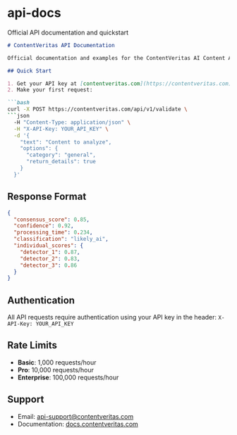 # api-docs
Official API documentation and quickstart 
```markdown
# ContentVeritas API Documentation

Official documentation and examples for the ContentVeritas AI Content Authentication API.

## Quick Start

1. Get your API key at [contentveritas.com](https://contentveritas.com)
2. Make your first request:

```bash
curl -X POST https://contentveritas.com/api/v1/validate \
```json
  -H "Content-Type: application/json" \
  -H "X-API-Key: YOUR_API_KEY" \
  -d '{
    "text": "Content to analyze",
    "options": {
      "category": "general",
      "return_details": true
    }
  }'
```

## Response Format

```json
{
  "consensus_score": 0.85,
  "confidence": 0.92,
  "processing_time": 0.234,
  "classification": "likely_ai",
  "individual_scores": {
    "detector_1": 0.87,
    "detector_2": 0.83,
    "detector_3": 0.86
  }
}
```

## Authentication

All API requests require authentication using your API key in the header:
`X-API-Key: YOUR_API_KEY`

## Rate Limits

- **Basic**: 1,000 requests/hour
- **Pro**: 10,000 requests/hour
- **Enterprise**: 100,000 requests/hour

## Support

- Email: api-support@contentveritas.com
- Documentation: [docs.contentveritas.com](https://docs.contentveritas.com)

```
